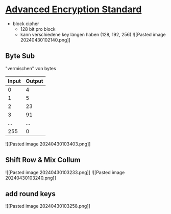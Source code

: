 # [Advanced Encryption Standard](https://en.wikipedia.org/wiki/Advanced_Encryption_Standard)
- block cipher
	- 128 bit pro block
	- kann verschiedene key längen haben (128, 192, 256)
![[Pasted image 20240430102140.png]]
## Byte Sub

"vermischen" von bytes

| Input | Output |
| ----- | ------ |
| 0     | 4      |
| 1     | 5      |
| 2     | 23     |
| 3     | 91     |
| ...   | ...    |
| 255   | 0      |
![[Pasted image 20240430103403.png]]

## Shift Row & Mix Collum
![[Pasted image 20240430103233.png]]
![[Pasted image 20240430103240.png]]

## add round keys
![[Pasted image 20240430103258.png]]